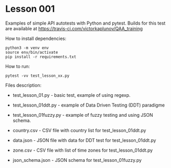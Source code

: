 # Lesson 001

Examples of simple API autotests with Python and pytest. Builds for this test are available at https://travis-ci.com/victorkaplunov/QAA_training

How to install dependencies:
```
python3 -m venv env
source env/bin/activate
pip install -r requirements.txt
```
How to run:
```
pytest -vv test_lesson_xx.py
```
Files description:
- test_lesson_01.py - basic test, example of using regexp.
-	test_lesson_01ddt.py - example of Data Driven Testing (DDT) paradigme
- test_lesson_01fuzzy.py - example of fuzzy testing and using JSON schema.

- country.csv - CSV file with country list for test_lesson_01ddt.py
- data.json - JSON file with data for DDT test for test_lesson_01ddt.py
- zone.csv - CSV file with list of time zones for test_lesson_01ddt.py
- json_schema.json - JSON schema for test_lesson_01fuzzy.py
